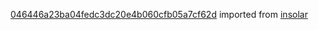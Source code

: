 [046446a23ba04fedc3dc20e4b060cfb05a7cf62d](https://github.com/insolar/insolar/commit/046446a23ba04fedc3dc20e4b060cfb05a7cf62d) imported from [insolar](https://github.com/insolar/insolar)
